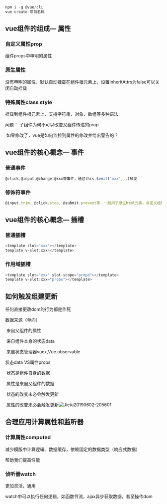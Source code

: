 ```js
npm i -g @vue/cli
vue create 项目名称
```

## vue组件的组成— 属性

### 自定义属性prop

组件props中申明的属性

### 原生属性

没有申明的属性，默认自动挂载在组件根元素上，设置inheritAttrs为false可以关闭自动挂载

### 特殊属性class  style

挂载到组件根元素上，支持字符串、对象、数组等多种语法

问题： 子组件为何不可以改变父组件传递的prop

​             如果修改了，vue是如何监控到属性的修改并给出警告的？



## vue组件的核心概念— 事件

### 普通事件

```js
@click,@input,@change,@xxx等事件，通过this.$emit('xxx',..)触发
```

### 修饰符事件

```js
@input.trim. @click.stop, @submit.prevent等，一般用于原生html元素，自定义组件需要自行开发支持
```

## vue组件的核心概念— 插槽

### 普通插槽

```js
<template slot="xxx"></template>
template v-slot:xxx></template>
```

### 作用域插槽

```js
<template slot="xxx" slot-scope="propd"></template>
template v-slot:xxx="props"></template>
```

## 如何触发组建更新

任何直接更改dom的行为都是作死

 数据来源（单向）

​      	来自父组件的属性

​     	来自组件本身的状态data 

​      	来自状态管理器vuex,Vue.observable

状态data VS属性props

​     状态是组件自身的数据

​     属性是来自父组件的数据

​     状态的改变未必会触发更新

​     属性的改变未必会触发更新![Jietu20190602-205601](/Users/guowenjuan/Desktop/Jietu20190602-205601.jpg)

## 合理应用计算属性和监听器

### 计算属性computed

减少模版中计算逻辑、数据缓存，依赖固定的数据类型（响应式数据）

帮助我们提高性能

### 侦听器watch

更加灵活，通用

watch中可以执行任何逻辑，如函数节流，ajax异步获取数据，甚至操作dom

